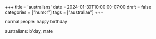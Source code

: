 +++
title = 'australians'
date = 2024-01-30T10:00:00-07:00
draft = false
categories = ["humor"]
tags = ["australian"]
+++

normal people: happy birthday

australians: b'day, mate